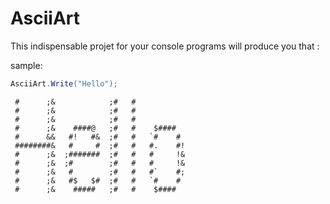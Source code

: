 AsciiArt
========

This indispensable projet for your console programs will produce you that :

sample:
```csharp
AsciiArt.Write("Hello");
```
>
     #      ;&            ;#   #
     #      ;&            ;#   #
     #      ;&            ;#   #
     #      ;&    ####@   ;#   #    $####
     #      &&   #!   #&  ;#   #   `#    #
     ########&   #     #  ;#   #   #.    #!
     #      ;&  ;#######  ;#   #   #     !&
     #      ;&  ;#        ;#   #   #     !&
     #      ;&   #        ;#   #   #`    #;
     #      ;&   #$   $#  ;#   #   `#    #
     #      ;&    #####   ;#   #    $####

> 
